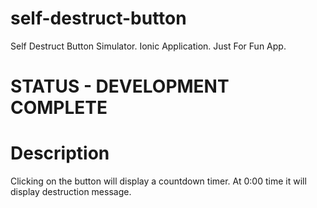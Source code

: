 # self-destruct-button
Self Destruct Button Simulator. Ionic Application.
Just For Fun App.

# STATUS - DEVELOPMENT COMPLETE

# Description
Clicking on the button will display a countdown timer.
At 0:00 time it will display destruction message.
